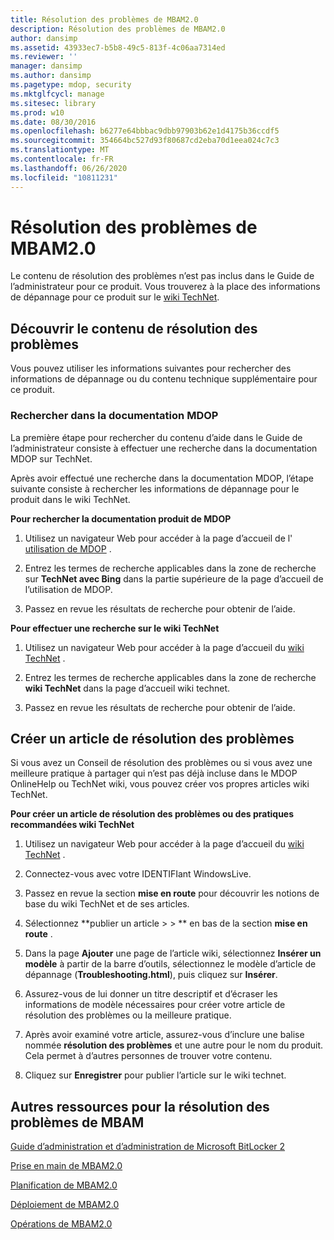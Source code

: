 ```yaml
---
title: Résolution des problèmes de MBAM2.0
description: Résolution des problèmes de MBAM2.0
author: dansimp
ms.assetid: 43933ec7-b5b8-49c5-813f-4c06aa7314ed
ms.reviewer: ''
manager: dansimp
ms.author: dansimp
ms.pagetype: mdop, security
ms.mktglfcycl: manage
ms.sitesec: library
ms.prod: w10
ms.date: 08/30/2016
ms.openlocfilehash: b6277e64bbbac9dbb97903b62e1d4175b36ccdf5
ms.sourcegitcommit: 354664bc527d93f80687cd2eba70d1eea024c7c3
ms.translationtype: MT
ms.contentlocale: fr-FR
ms.lasthandoff: 06/26/2020
ms.locfileid: "10811231"
---
```

# Résolution des problèmes de MBAM2.0


Le contenu de résolution des problèmes n’est pas inclus dans le Guide de l’administrateur pour ce produit. Vous trouverez à la place des informations de dépannage pour ce produit sur le [wiki TechNet](https://go.microsoft.com/fwlink/p/?LinkId=224905).

## Découvrir le contenu de résolution des problèmes


Vous pouvez utiliser les informations suivantes pour rechercher des informations de dépannage ou du contenu technique supplémentaire pour ce produit.

### Rechercher dans la documentation MDOP

La première étape pour rechercher du contenu d’aide dans le Guide de l’administrateur consiste à effectuer une recherche dans la documentation MDOP sur TechNet.

Après avoir effectué une recherche dans la documentation MDOP, l’étape suivante consiste à rechercher les informations de dépannage pour le produit dans le wiki TechNet.

**Pour rechercher la documentation produit de MDOP**

1.  Utilisez un navigateur Web pour accéder à la page d’accueil de l' [utilisation de MDOP](https://go.microsoft.com/fwlink/?LinkId=236032) .

2.  Entrez les termes de recherche applicables dans la zone de recherche sur **TechNet avec Bing** dans la partie supérieure de la page d’accueil de l’utilisation de MDOP.

3.  Passez en revue les résultats de recherche pour obtenir de l’aide.

**Pour effectuer une recherche sur le wiki TechNet**

1.  Utilisez un navigateur Web pour accéder à la page d’accueil du [wiki TechNet](https://go.microsoft.com/fwlink/p/?LinkId=224905) .

2.  Entrez les termes de recherche applicables dans la zone de recherche **wiki TechNet** dans la page d’accueil wiki technet.

3.  Passez en revue les résultats de recherche pour obtenir de l’aide.

## Créer un article de résolution des problèmes


Si vous avez un Conseil de résolution des problèmes ou si vous avez une meilleure pratique à partager qui n’est pas déjà incluse dans le MDOP OnlineHelp ou TechNet wiki, vous pouvez créer vos propres articles wiki TechNet.

**Pour créer un article de résolution des problèmes ou des pratiques recommandées wiki TechNet**

1.  Utilisez un navigateur Web pour accéder à la page d’accueil du [wiki TechNet](https://go.microsoft.com/fwlink/p/?LinkId=224905) .

2.  Connectez-vous avec votre IDENTIFIant WindowsLive.

3.  Passez en revue la section **mise en route** pour découvrir les notions de base du wiki TechNet et de ses articles.

4.  Sélectionnez **publier un article &gt; &gt; ** en bas de la section **mise en route** .

5.  Dans la page **Ajouter** une page de l’article wiki, sélectionnez **Insérer un modèle** à partir de la barre d’outils, sélectionnez le modèle d’article de dépannage (**Troubleshooting.html**), puis cliquez sur **Insérer**.

6.  Assurez-vous de lui donner un titre descriptif et d’écraser les informations de modèle nécessaires pour créer votre article de résolution des problèmes ou la meilleure pratique.

7.  Après avoir examiné votre article, assurez-vous d’inclure une balise nommée **résolution des problèmes** et une autre pour le nom du produit. Cela permet à d’autres personnes de trouver votre contenu.

8.  Cliquez sur **Enregistrer** pour publier l’article sur le wiki technet.

## Autres ressources pour la résolution des problèmes de MBAM


[Guide d’administration et d’administration de Microsoft BitLocker 2](index.md)

[Prise en main de MBAM2.0](getting-started-with-mbam-20-mbam-2.md)

[Planification de MBAM2.0](planning-for-mbam-20-mbam-2.md)

[Déploiement de MBAM2.0](deploying-mbam-20-mbam-2.md)

[Opérations de MBAM2.0](operations-for-mbam-20-mbam-2.md)

 

 





